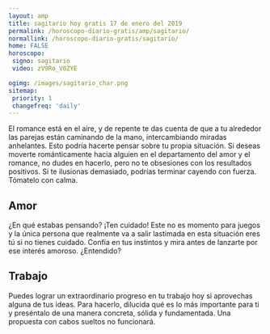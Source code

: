 ```yaml
---
layout: amp
title: sagitario hoy gratis 17 de enero del 2019 
permalink: /horoscopo-diario-gratis/amp/sagitario/
normallink: /horoscopo-diario-gratis/sagitario/
home: FALSE
horoscopo:
 signo: sagitario
 video: zV9Ro_V0ZYE

ogimg: /images/sagitario_char.png
sitemap:
 priority: 1
 changefreq: 'daily'
---
```



El romance está en el aire, y de repente te das cuenta de que a tu alrededor las parejas están caminando de la mano, intercambiando miradas anhelantes. Esto podría hacerte pensar sobre tu propia situación. Si deseas moverte románticamente hacia alguien en el departamento del amor y el romance, no dudes en hacerlo, pero no te obsesiones con los resultados positivos. Si te ilusionas demasiado, podrías terminar cayendo con fuerza. Tómatelo con calma.

## Amor

¿En qué estabas pensando? ¡Ten cuidado! Este no es momento para juegos y la única persona que realmente va a salir lastimada en esta situación eres tú si no tienes cuidado. Confía en tus instintos y mira antes de lanzarte por ese interés amoroso. ¿Entendido?

## Trabajo

Puedes lograr un extraordinario progreso en tu trabajo hoy si aprovechas alguna de tus ideas. Para hacerlo, dilucida qué es lo más importante para ti y preséntalo de una manera concreta, sólida y fundamentada. Una propuesta con cabos sueltos no funcionará.